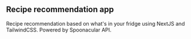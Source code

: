 ## Recipe recommendation app

Recipe recommendation based on what's in your fridge using NextJS and TailwindCSS. Powered by Spoonacular API.
